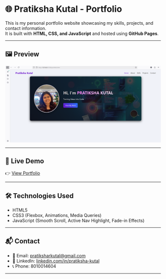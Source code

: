 # 🌐 Pratiksha Kutal - Portfolio

This is my personal portfolio website showcasing my skills, projects, and contact information.  
It is built with **HTML, CSS, and JavaScript** and hosted using **GitHub Pages**.

---

## 🖼️ Preview
![Portfolio Screenshot](./portfolio.png)

---

## 🔗 Live Demo
👉 [View Portfolio](https://yourusername.github.io/portfolio/)

---

## 🛠️ Technologies Used
- HTML5  
- CSS3 (Flexbox, Animations, Media Queries)  
- JavaScript (Smooth Scroll, Active Nav Highlight, Fade-in Effects)  

---

## 📬 Contact
- 📧 Email: [pratiksharkutal@gmail.com](mailto:pratiksharkutal@gmail.com)  
- 🔗 LinkedIn: [linkedin.com/in/pratiksha-kutal](https://www.linkedin.com/in/pratiksha-kutal-35260b255)  
- 📞 Phone: 8010014604  

---

